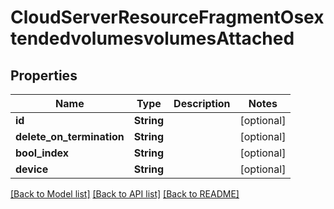 # CloudServerResourceFragmentOsextendedvolumesvolumesAttached

## Properties

Name | Type | Description | Notes
------------ | ------------- | ------------- | -------------
**id** | **String** |  | [optional] 
**delete_on_termination** | **String** |  | [optional] 
**bool_index** | **String** |  | [optional] 
**device** | **String** |  | [optional] 

[[Back to Model list]](../README.md#documentation-for-models) [[Back to API list]](../README.md#documentation-for-api-endpoints) [[Back to README]](../README.md)


